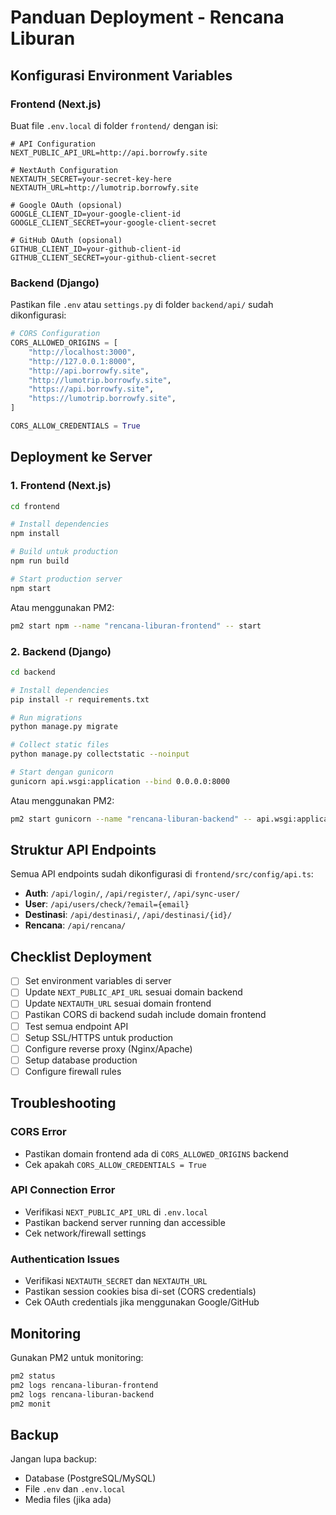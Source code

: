 # Panduan Deployment - Rencana Liburan

## Konfigurasi Environment Variables

### Frontend (Next.js)

Buat file `.env.local` di folder `frontend/` dengan isi:

```env
# API Configuration
NEXT_PUBLIC_API_URL=http://api.borrowfy.site

# NextAuth Configuration
NEXTAUTH_SECRET=your-secret-key-here
NEXTAUTH_URL=http://lumotrip.borrowfy.site

# Google OAuth (opsional)
GOOGLE_CLIENT_ID=your-google-client-id
GOOGLE_CLIENT_SECRET=your-google-client-secret

# GitHub OAuth (opsional)
GITHUB_CLIENT_ID=your-github-client-id
GITHUB_CLIENT_SECRET=your-github-client-secret
```

### Backend (Django)

Pastikan file `.env` atau `settings.py` di folder `backend/api/` sudah dikonfigurasi:

```python
# CORS Configuration
CORS_ALLOWED_ORIGINS = [
    "http://localhost:3000",
    "http://127.0.0.1:8000",
    "http://api.borrowfy.site",
    "http://lumotrip.borrowfy.site",
    "https://api.borrowfy.site",
    "https://lumotrip.borrowfy.site",
]

CORS_ALLOW_CREDENTIALS = True
```

## Deployment ke Server

### 1. Frontend (Next.js)

```bash
cd frontend

# Install dependencies
npm install

# Build untuk production
npm run build

# Start production server
npm start
```

Atau menggunakan PM2:
```bash
pm2 start npm --name "rencana-liburan-frontend" -- start
```

### 2. Backend (Django)

```bash
cd backend

# Install dependencies
pip install -r requirements.txt

# Run migrations
python manage.py migrate

# Collect static files
python manage.py collectstatic --noinput

# Start dengan gunicorn
gunicorn api.wsgi:application --bind 0.0.0.0:8000
```

Atau menggunakan PM2:
```bash
pm2 start gunicorn --name "rencana-liburan-backend" -- api.wsgi:application --bind 0.0.0.0:8000
```

## Struktur API Endpoints

Semua API endpoints sudah dikonfigurasi di `frontend/src/config/api.ts`:

- **Auth**: `/api/login/`, `/api/register/`, `/api/sync-user/`
- **User**: `/api/users/check/?email={email}`
- **Destinasi**: `/api/destinasi/`, `/api/destinasi/{id}/`
- **Rencana**: `/api/rencana/`

## Checklist Deployment

- [ ] Set environment variables di server
- [ ] Update `NEXT_PUBLIC_API_URL` sesuai domain backend
- [ ] Update `NEXTAUTH_URL` sesuai domain frontend
- [ ] Pastikan CORS di backend sudah include domain frontend
- [ ] Test semua endpoint API
- [ ] Setup SSL/HTTPS untuk production
- [ ] Configure reverse proxy (Nginx/Apache)
- [ ] Setup database production
- [ ] Configure firewall rules

## Troubleshooting

### CORS Error
- Pastikan domain frontend ada di `CORS_ALLOWED_ORIGINS` backend
- Cek apakah `CORS_ALLOW_CREDENTIALS = True`

### API Connection Error
- Verifikasi `NEXT_PUBLIC_API_URL` di `.env.local`
- Pastikan backend server running dan accessible
- Cek network/firewall settings

### Authentication Issues
- Verifikasi `NEXTAUTH_SECRET` dan `NEXTAUTH_URL`
- Pastikan session cookies bisa di-set (CORS credentials)
- Cek OAuth credentials jika menggunakan Google/GitHub

## Monitoring

Gunakan PM2 untuk monitoring:
```bash
pm2 status
pm2 logs rencana-liburan-frontend
pm2 logs rencana-liburan-backend
pm2 monit
```

## Backup

Jangan lupa backup:
- Database (PostgreSQL/MySQL)
- File `.env` dan `.env.local`
- Media files (jika ada)
